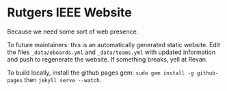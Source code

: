 # Rutgers IEEE Website

Because we need some sort of web presence.

To future maintainers: this is an automatically generated static website.
Edit the files `_data/eboards.yml` and `_data/teams.yml` with updated information and push to regenerate the website.
If something breaks, yell at Revan.

To build locally, install the github pages gem: `sudo gem install -g github-pages` then `jekyll serve --watch`.

